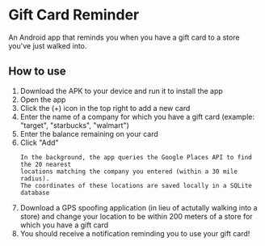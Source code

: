 # Gift Card Reminder

An Android app that reminds you when you have a gift card to a store you've just walked into.

## How to use

1. Download the APK to your device and run it to install the  app
2. Open the app
3. Click the (+) icon in the top right to add a new card
4. Enter the name of a company for which you have a gift card (example: "target", "starbucks", "walmart")
5. Enter the balance remaining on your card
6. Click "Add"
   ```
   In the background, the app queries the Google Places API to find the 20 nearest 
   locations matching the company you entered (within a 30 mile radius).
   The coordinates of these locations are saved locally in a SQLite database
   ```
7. Download a GPS spoofing application (in lieu of actutally walking into a store) and change your location to be within 200 meters of a store
   for which you have a gift card
8. You should receive a notification reminding you to use your gift card!